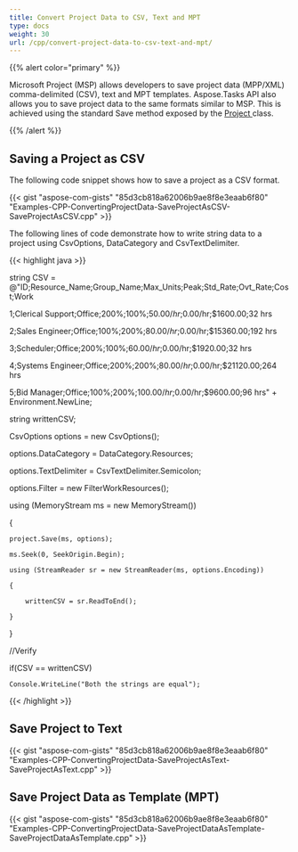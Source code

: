 ```yaml
---
title: Convert Project Data to CSV, Text and MPT
type: docs
weight: 30
url: /cpp/convert-project-data-to-csv-text-and-mpt/
---
```


{{% alert color="primary" %}} 

Microsoft Project (MSP) allows developers to save project data (MPP/XML) comma-delimited (CSV), text and MPT templates. Aspose.Tasks API also allows you to save project data to the same formats similar to MSP. This is achieved using the standard Save method exposed by the [Project ](https://apireference.aspose.com/cpp/tasks/class/aspose.tasks.project/)class.

{{% /alert %}} 


## **Saving a Project as CSV**
The following code snippet shows how to save a project as a CSV format.

{{< gist "aspose-com-gists" "85d3cb818a62006b9ae8f8e3eaab6f80" "Examples-CPP-ConvertingProjectData-SaveProjectAsCSV-SaveProjectAsCSV.cpp" >}}


The following lines of code demonstrate how to write string data to a project using CsvOptions, DataCategory and CsvTextDelimiter.

{{< highlight java >}}

 string CSV = @"ID;Resource_Name;Group_Name;Max_Units;Peak;Std_Rate;Ovt_Rate;Cost;Work

1;Clerical Support;Office;200%;100%;$50.00/hr;$0.00/hr;$1600.00;32 hrs

2;Sales Engineer;Office;100%;200%;$80.00/hr;$0.00/hr;$15360.00;192 hrs

3;Scheduler;Office;200%;100%;$60.00/hr;$0.00/hr;$1920.00;32 hrs

4;Systems Engineer;Office;200%;200%;$80.00/hr;$0.00/hr;$21120.00;264 hrs

5;Bid Manager;Office;100%;200%;$100.00/hr;$0.00/hr;$9600.00;96 hrs" + Environment.NewLine;

string writtenCSV;

CsvOptions options = new CsvOptions();

options.DataCategory = DataCategory.Resources;

options.TextDelimiter = CsvTextDelimiter.Semicolon;

options.Filter = new FilterWorkResources();

using (MemoryStream ms = new MemoryStream())

{

    project.Save(ms, options);

    ms.Seek(0, SeekOrigin.Begin);

    using (StreamReader sr = new StreamReader(ms, options.Encoding))

    {

        writtenCSV = sr.ReadToEnd();

    }

}

//Verify

if(CSV == writtenCSV)

    Console.WriteLine("Both the strings are equal");

{{< /highlight >}}
## **Save Project to Text**
{{< gist "aspose-com-gists" "85d3cb818a62006b9ae8f8e3eaab6f80" "Examples-CPP-ConvertingProjectData-SaveProjectAsText-SaveProjectAsText.cpp" >}}
## **Save Project Data as Template (MPT)**
{{< gist "aspose-com-gists" "85d3cb818a62006b9ae8f8e3eaab6f80" "Examples-CPP-ConvertingProjectData-SaveProjectDataAsTemplate-SaveProjectDataAsTemplate.cpp" >}}
